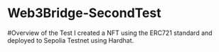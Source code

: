 # Web3Bridge-SecondTest
#Overview of the Test
I created a NFT using the ERC721 standard and deployed to Sepolia Testnet using Hardhat.
